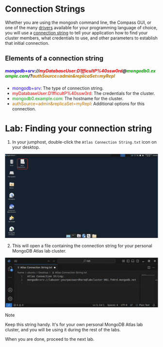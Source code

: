 # Connection Strings
Whether you are using the mongosh command line, the Compass GUI, or one of
the many [drivers](https://www.mongodb.com/docs/drivers/) available for your
programming language of choice, you will use a 
[connection string](https://www.mongodb.com/docs/manual/reference/connection-string/)
to tell your application how to find your cluster members, what credentials
to use, and other parameters to establish that initial connection.

## Elements of a connection string

<h5><span style="color:#1c00ff">mongodb+srv</span>://<span style="color:#ff0000">myDatabaseUser:D1fficultP%40ssw0rd</span>@<span style="color:#04a200">mongodb0.example.com</span>/?<span style="color:#be7100">authSource=admin&replicaSet=myRepl</span></h5>

- <span style="color:#1c00ff">mongodb+srv</span>: The type of connection string.
- <span style="color:#ff0000">myDatabaseUser:D1fficultP%40ssw0rd</span>: The
  credentials for the cluster.
- <span style="color:#04a200">mongodb0.example.com</span>: The hostname for
  the cluster.
- <span style="color:#be7100">authSource=admin&replicaSet=myRepl</span>: 
  Additional options for this connection.

# Lab: Finding your connection string
1. In your jumphost, double-click the `Atlas Connection String.txt` icon on your
desktop.

![Image of the connection string file on the desktop](images/connection-string-icon.png)

2. This will open a file containing the connection string for your personal
MongoDB Atlas lab cluster.

![Image of the contents of the connection string file](images/connection-string-file.png)

  > [!NOTE] 
  > Keep this string handy. It's for your own personal MongoDB Atlas
  > lab cluster, and you will be using it during the rest of the labs.

When you are done, proceed to the next lab.